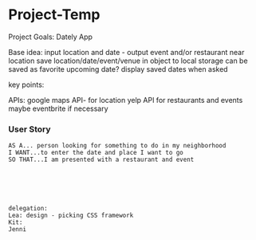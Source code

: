 # Project-Temp

Project Goals: Dately App

Base idea: input location and date - output event and/or restaurant near location
save location/date/event/venue in object to local storage
can be saved as favorite upcoming date?
display saved dates when asked



key points:

APIs: google maps API- for location
    yelp API for restaurants and events
    maybe eventbrite if necessary


### User Story

```
AS A... person looking for something to do in my neighborhood
I WANT...to enter the date and place I want to go
SO THAT...I am presented with a restaurant and event






delegation:
Lea: design - picking CSS framework
Kit:
Jenni